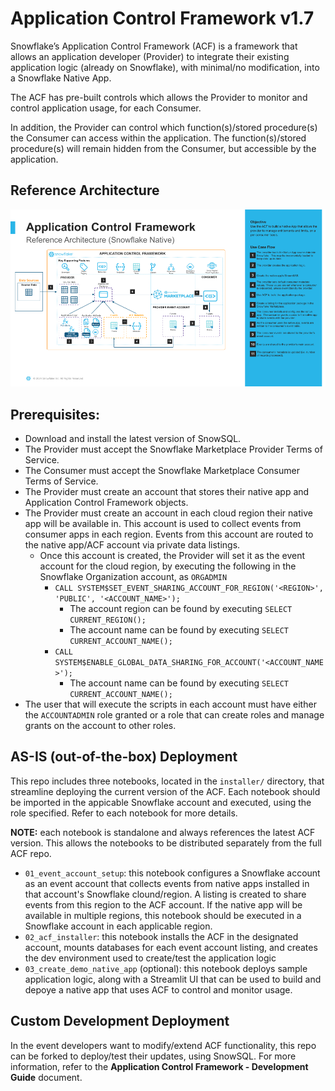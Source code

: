 # Application Control Framework v1.7

Snowflake’s Application Control Framework (ACF) is a framework that allows an application developer (Provider) to integrate their existing application logic (already on Snowflake), with minimal/no modification, into a Snowflake Native App.

The ACF has pre-built controls which allows the Provider to monitor and control application usage, for each Consumer.

In addition, the Provider can control which function(s)/stored procedure(s) the Consumer can access within the application. The function(s)/stored procedure(s) will remain hidden from the Consumer, but accessible by the application.

## Reference Architecture
![Application Control Framework Design](img/acf_reference_architecture.png)

## Prerequisites:
- Download and install the latest version of SnowSQL.
- The Provider must accept the Snowflake Marketplace Provider Terms of Service.
- The Consumer must accept the Snowflake Marketplace Consumer Terms of Service.
- The Provider must create an account that stores their native app and Application Control Framework objects.
- The Provider must create an account in each cloud region their native app will be available in. This account is used to collect events from consumer apps in each region. Events from this account are routed to the native app/ACF account via private data listings.
  - Once this account is created, the Provider will set it as the event account for the cloud region, by executing the following in the Snowflake Organization account, as ```ORGADMIN```
    - ```CALL SYSTEM$SET_EVENT_SHARING_ACCOUNT_FOR_REGION('<REGION>', 'PUBLIC', '<ACCOUNT_NAME>');```
      - The account region can be found by executing ```SELECT CURRENT_REGION();```
      - The account name can be found by executing ```SELECT CURRENT_ACCOUNT_NAME();```
    - ```CALL SYSTEM$ENABLE_GLOBAL_DATA_SHARING_FOR_ACCOUNT('<ACCOUNT_NAME>');```
      - The account name can be found by executing ```SELECT CURRENT_ACCOUNT_NAME();```
- The user that will execute the scripts in each account must have either the ```ACCOUNTADMIN``` role granted or a role that can create roles and manage grants on the account to other roles.

## AS-IS (out-of-the-box) Deployment
This repo includes three notebooks, located in the `installer/` directory, that streamline deploying the current version of the ACF. Each notebook should be imported in the appicable Snowflake account and executed, using the role specified. Refer to each notebook for more details. 

**NOTE:** each notebook is standalone and always references the latest ACF version. This allows the notebooks to be distributed separately from the full ACF repo.
- `01_event_account_setup`: this notebook configures a Snowflake account as an event account that collects events from native apps installed in that account's Snowflake clound/region. A listing is created to share events from this region to the ACF account. If the native app will be available in multiple regions, this notebook should be executed in a Snowflake account in each applicable region.
- `02_acf_installer`: this notebook installs the ACF in the designated account, mounts databases for each event account listing, and creates the dev environment used to create/test the application logic
- `03_create_demo_native_app` (optional): this notebook deploys sample application logic, along with a Streamlit UI that can be used to build and depoye a native app that uses ACF to control and monitor usage.

## Custom Development Deployment
In the event developers want to modify/extend ACF functionality, this repo can be forked to deploy/test their updates, using SnowSQL. For more information, refer to the **Application Control Framework - Development Guide** document.